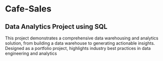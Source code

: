 # Cafe-Sales
## Data Analytics Project using SQL
This project demonstrates a comprehensive data warehousing and analytics solution, from building a data warehouse to generating actionable insights. 
Designed as a portfolio project, highlights industry best practices in data engineering and analytics
